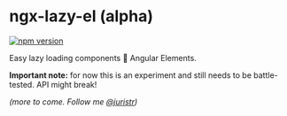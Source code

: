 # ngx-lazy-el (alpha)

[![npm version](https://badge.fury.io/js/%40juristr%2Fngx-lazy-el.svg)](https://badge.fury.io/js/%40juristr%2Fngx-lazy-el)

Easy lazy loading components 💪 Angular Elements.

**Important note:** for now this is an experiment and still needs to be battle-tested. API might break!

_(more to come. Follow me [@juristr](https://twitter.com/juristr))_
